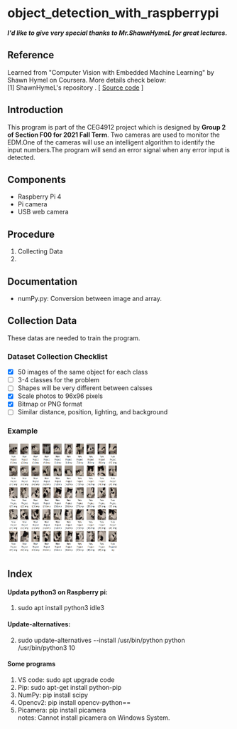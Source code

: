 # object_detection_with_raspberrypi
***I'd like to give very special thanks to Mr.ShawnHymeL for great lectures.***  
 ## Reference
 Learned from "Computer Vision with Embedded Machine Learning" by Shawn Hymel on Coursera.  More details check below:  
  [1] ShawnHymeL's repository .   [ [Source code]( https://github.com/ShawnHymel/computer-vision-with-embedded-machine-learning.git) ]

## Introduction
This program is part of the CEG4912 project which is designed by **Group 2 of Section F00 for 2021 Fall Term**. Two cameras are used to monitor the EDM.One of the cameras will use an intelligent algorithm to identify the input numbers.The program will send an error signal when any error input is detected. 
## Components
* Raspberry Pi 4
* Pi camera
* USB web camera
## Procedure
1. Collecting Data
2. 
## Documentation
* numPy.py: Conversion between image and array.
## Collection Data
These datas are needed to train the program.
### Dataset Collection Checklist
- [x] 50 images of the same object for each class
- [ ] 3-4 classes for the problem
- [ ] Shapes will be very different between calsses
- [x] Scale photos to 96x96 pixels
- [x] Bitmap or PNG format
- [ ] Similar distance, position, lighting, and background
### Example
<img src="images/image_clection.png" width="250" height="250">

## Index
#### Updata python3 on Raspberry pi:  
1. sudo apt install python3 idle3
#### Update-alternatives:
2. sudo update-alternatives --install /usr/bin/python python /usr/bin/python3 10
#### Some programs
1. VS code: sudo apt upgrade code
2. Pip: sudo apt-get install python-pip
3. NumPy: pip install scipy
4. Opencv2: pip install opencv-python==
5. Picamera: pip install picamera  
notes: Cannot install picamera on Windows System.
